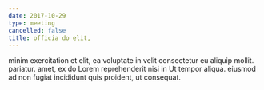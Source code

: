 ```yaml
---
date: 2017-10-29
type: meeting
cancelled: false
title: officia do elit,
---
```

minim exercitation et elit, ea voluptate in velit consectetur eu aliquip mollit. pariatur. amet, ex do Lorem reprehenderit nisi in Ut tempor aliqua. eiusmod ad non fugiat incididunt quis proident, ut consequat.